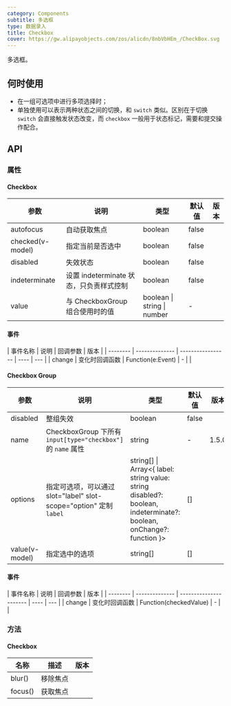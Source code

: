 ```yaml
---
category: Components
subtitle: 多选框
type: 数据录入
title: Checkbox
cover: https://gw.alipayobjects.com/zos/alicdn/8nbVbHEm_/CheckBox.svg
---
```


多选框。

## 何时使用

- 在一组可选项中进行多项选择时；
- 单独使用可以表示两种状态之间的切换，和 `switch` 类似。区别在于切换 `switch` 会直接触发状态改变，而 `checkbox` 一般用于状态标记，需要和提交操作配合。

## API

### 属性

#### Checkbox

| 参数             | 说明                                    | 类型    | 默认值 | 版本 |
| ---------------- | --------------------------------------- | ------- | ------ | ---- |
| autofocus        | 自动获取焦点                            | boolean | false  |      |
| checked(v-model) | 指定当前是否选中                        | boolean | false  |      |
| disabled         | 失效状态                                | boolean | false  |      |
| indeterminate    | 设置 indeterminate 状态，只负责样式控制 | boolean | false  |      |
| value            | 与 CheckboxGroup 组合使用时的值           | boolean \| string \| number | - |  |

#### 事件

| 事件名称 | 说明           | 回调参数          | 版本 |
| -------- | -------------- | ----------------- | ---- | --- |
| change   | 变化时回调函数 | Function(e:Event) | -    |     |

#### Checkbox Group

| 参数 | 说明 | 类型 | 默认值 | 版本 |
| --- | --- | --- | --- | --- |
| disabled | 整组失效 | boolean | false |  |
| name | CheckboxGroup 下所有 `input[type="checkbox"]` 的 `name` 属性 | string | - | 1.5.0 |
| options | 指定可选项，可以通过 slot="label" slot-scope="option" 定制`label` | string\[] \| Array&lt;{ label: string value: string disabled?: boolean, indeterminate?: boolean, onChange?: function }> | \[] |  |
| value(v-model) | 指定选中的选项 | string\[] | \[] |  |

#### 事件

| 事件名称 | 说明           | 回调参数               | 版本 |
| -------- | -------------- | ---------------------- | ---- | --- |
| change   | 变化时回调函数 | Function(checkedValue) | -    |     |

### 方法

#### Checkbox

| 名称    | 描述     | 版本 |
| ------- | -------- | ---- |
| blur()  | 移除焦点 |      |
| focus() | 获取焦点 |      |

